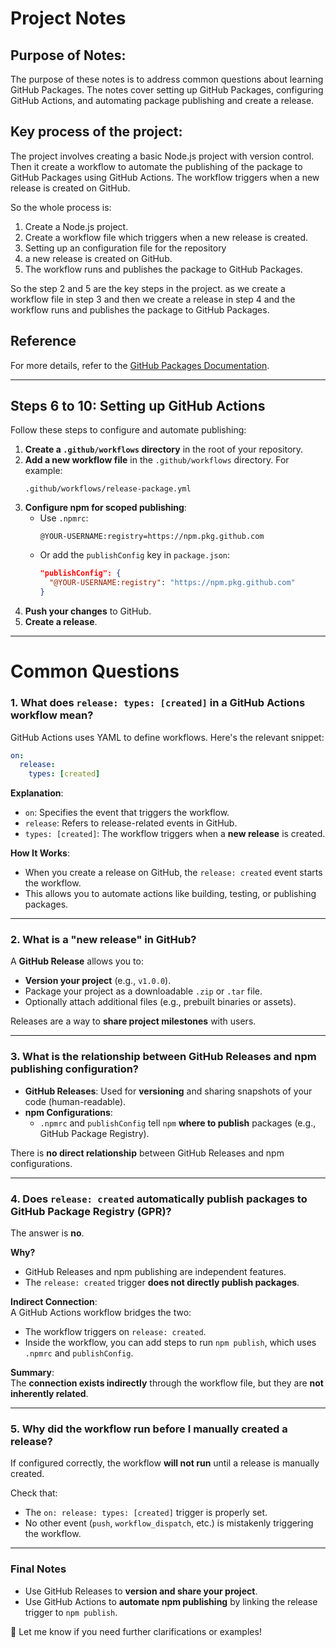 # **Project Notes**

## Purpose of Notes:

The purpose of these notes is to address common questions about learning GitHub Packages. The notes cover setting up GitHub Packages, configuring GitHub Actions, and automating package publishing and create a release.


## Key process of the project:

The project involves creating a basic Node.js project with version control. 
Then it create a workflow to automate the publishing of the package to GitHub Packages using GitHub Actions.
The workflow triggers when a new release is created on GitHub.

So the whole process is: 

1. Create a Node.js project.
2. Create a workflow file which triggers when a new release is created.
3. Setting up an configuration file for the repository
4. a new release is created on GitHub.
5. The workflow runs and publishes the package to GitHub Packages.

So the step 2 and 5 are the key steps in the project. as we create a workflow file in step 3 and then we create a release in step 4 and the workflow runs and publishes the package to GitHub Packages.

## **Reference**
For more details, refer to the [GitHub Packages Documentation](https://docs.github.com/en/packages/quickstart#publishing-your-package).

---

## **Steps 6 to 10: Setting up GitHub Actions**
Follow these steps to configure and automate publishing:

1. **Create a `.github/workflows` directory** in the root of your repository.
2. **Add a new workflow file** in the `.github/workflows` directory. For example:  
   ```plaintext
   .github/workflows/release-package.yml
   ```
3. **Configure npm for scoped publishing**:
   - Use `.npmrc`:
     ```plaintext
     @YOUR-USERNAME:registry=https://npm.pkg.github.com
     ```
   - Or add the `publishConfig` key in `package.json`:
     ```json
     "publishConfig": {
       "@YOUR-USERNAME:registry": "https://npm.pkg.github.com"
     }
     ```
4. **Push your changes** to GitHub.
5. **Create a release**.

---

# **Common Questions**

### **1. What does `release: types: [created]` in a GitHub Actions workflow mean?**

GitHub Actions uses YAML to define workflows. Here's the relevant snippet:

```yaml
on:
  release:
    types: [created]
```

**Explanation**:
- `on`: Specifies the event that triggers the workflow.
- `release`: Refers to release-related events in GitHub.
- `types: [created]`: The workflow triggers when a **new release** is created.

**How It Works**:
- When you create a release on GitHub, the `release: created` event starts the workflow.
- This allows you to automate actions like building, testing, or publishing packages.

---

### **2. What is a "new release" in GitHub?**

A **GitHub Release** allows you to:
- **Version your project** (e.g., `v1.0.0`).
- Package your project as a downloadable `.zip` or `.tar` file.
- Optionally attach additional files (e.g., prebuilt binaries or assets).

Releases are a way to **share project milestones** with users.

---

### **3. What is the relationship between GitHub Releases and npm publishing configuration?**

- **GitHub Releases**: Used for **versioning** and sharing snapshots of your code (human-readable).  
- **npm Configurations**:
   - `.npmrc` and `publishConfig` tell `npm` **where to publish** packages (e.g., GitHub Package Registry).

There is **no direct relationship** between GitHub Releases and npm configurations.  

---

### **4. Does `release: created` automatically publish packages to GitHub Package Registry (GPR)?**

The answer is **no**.  

**Why?**  
- GitHub Releases and npm publishing are independent features.  
- The `release: created` trigger **does not directly publish packages**.  

**Indirect Connection**:  
A GitHub Actions workflow bridges the two:
- The workflow triggers on `release: created`.  
- Inside the workflow, you can add steps to run `npm publish`, which uses `.npmrc` and `publishConfig`.

**Summary**:  
The **connection exists indirectly** through the workflow file, but they are **not inherently related**.

---

### **5. Why did the workflow run before I manually created a release?**

If configured correctly, the workflow **will not run** until a release is manually created.

Check that:
- The `on: release: types: [created]` trigger is properly set.
- No other event (`push`, `workflow_dispatch`, etc.) is mistakenly triggering the workflow.

---

### **Final Notes**
- Use GitHub Releases to **version and share your project**.
- Use GitHub Actions to **automate npm publishing** by linking the release trigger to `npm publish`.

🚀 Let me know if you need further clarifications or examples!